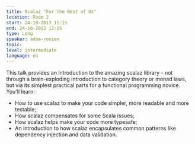 ```yaml
---
title: Scalaz "For the Rest of Us"
location: Room 2
start: 24-10-2013 11:15
end: 24-10-2013 12:15
type: Long
speaker: adam-rosien
topic: 
level: intermediate
language: en
---
```


This talk provides an introduction to the amazing scalaz library - not through a brain-exploding introduction to category theory or monad laws, but via its simplest practical parts for a functional programming novice. You'll learn:

* How to use scalaz to make your code simpler, more readable and more testable;
* How scalaz compensates for some Scala issues;
* How scalaz helps make your code more typesafe;
* An introduction to how scalaz encapsulates common patterns like dependency injection and data validation.
